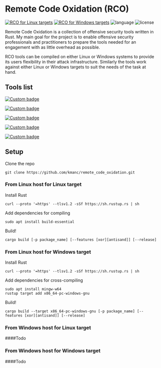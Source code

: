 # Remote Code Oxidation (RCO)

[![RCO for Linux targets](https://github.com/kmanc/remote_code_oxidation/actions/workflows/linux.yml/badge.svg?style=flat)](https://github.com/kmanc/remote_code_oxidation/actions/workflows/linux.yml)
[![RCO for Windows targets](https://github.com/kmanc/remote_code_oxidation/actions/workflows/windows.yml/badge.svg?style=flat)](https://github.com/kmanc/remote_code_oxidation/actions/workflows/windows.yml)
![language](https://img.shields.io/github/languages/top/kmanc/remote_code_oxidation?style=flat&color=orange)
![license](https://img.shields.io/github/license/kmanc/remote_code_oxidation?style=flat&color=blueviolet)

Remote Code Oxidation is a collection of offensive security tools written in Rust. My main goal for the project is to enable offensive security professionals and practitioners to prepare the tools needed for an engagement with as little overhead as possible.

RCO tools can be compiled on either Linux or Windows systems to provide its users flexibility in their attack infrastructure. Similarly the tools work against either Linux or Windows targets to suit the needs of the task at hand. 


## Tools list
[![Custom badge](https://img.shields.io/endpoint?url=https%3A%2F%2Fraw.githubusercontent.com%2Fkmanc%2Fremote_code_oxidation%2Fmaster%2F.custom_shields%2Fhash_params.json)](https://github.com/kmanc/remote_code_oxidation/tree/master/hash_params) 

[![Custom badge](https://img.shields.io/endpoint?url=https%3A%2F%2Fraw.githubusercontent.com%2Fkmanc%2Fremote_code_oxidation%2Fmaster%2F.custom_shields%2Fprocess_hollowing.json)](https://github.com/kmanc/remote_code_oxidation/tree/master/process_hollowing)

[![Custom badge](https://img.shields.io/endpoint?url=https%3A%2F%2Fraw.githubusercontent.com%2Fkmanc%2Fremote_code_oxidation%2Fmaster%2F.custom_shields%2Fprocess_migration.json)](https://github.com/kmanc/remote_code_oxidation/tree/master/process_migration)  

[![Custom badge](https://img.shields.io/endpoint?url=https%3A%2F%2Fraw.githubusercontent.com%2Fkmanc%2Fremote_code_oxidation%2Fmaster%2F.custom_shields%2Ftcp_reverse_shell.json)](https://github.com/kmanc/remote_code_oxidation/tree/master/tcp_reverse_shell)

[![Custom badge](https://img.shields.io/endpoint?url=https%3A%2F%2Fraw.githubusercontent.com%2Fkmanc%2Fremote_code_oxidation%2Fmaster%2F.custom_shields%2Fxor_params.json)](https://github.com/kmanc/remote_code_oxidation/tree/master/xor_params) 

## Setup

Clone the repo
```commandline
git clone https://github.com/kmanc/remote_code_oxidation.git
```


### From Linux host for Linux target

Install Rust
```commandline
curl --proto '=https' --tlsv1.2 -sSf https://sh.rustup.rs | sh
```

Add dependencies for compiling
```commandline
sudo apt install build-essential
```

Build!
```commandline
cargo build [-p package_name] [--features [xor][antisand]] [--release]
```


### From Linux host for Windows target

Install Rust
```commandline
curl --proto '=https' --tlsv1.2 -sSf https://sh.rustup.rs | sh
```

Add dependencies for cross-compiling
```commandline
sudo apt install mingw-w64
rustup target add x86_64-pc-windows-gnu
```

Build!
```commandline
cargo build --target x86_64-pc-windows-gnu [-p package_name] [--features [xor][antisand]] [--release]
```


### From Windows host for Linux target
####Todo

### From Windows host for Windows target
####Todo
